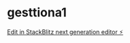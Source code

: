 # gesttiona1

[Edit in StackBlitz next generation editor ⚡️](https://stackblitz.com/~/github.com/tomassolanoprieto/gesttiona1)